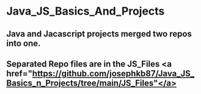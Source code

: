 # Java_JS_Basics_And_Projects
## Java and Jacascript projects merged two repos into one.
## Separated Repo files are in the JS_Files <a href="https://github.com/josephkb87/Java_JS_Basics_n_Projects/tree/main/JS_Files"</a>
